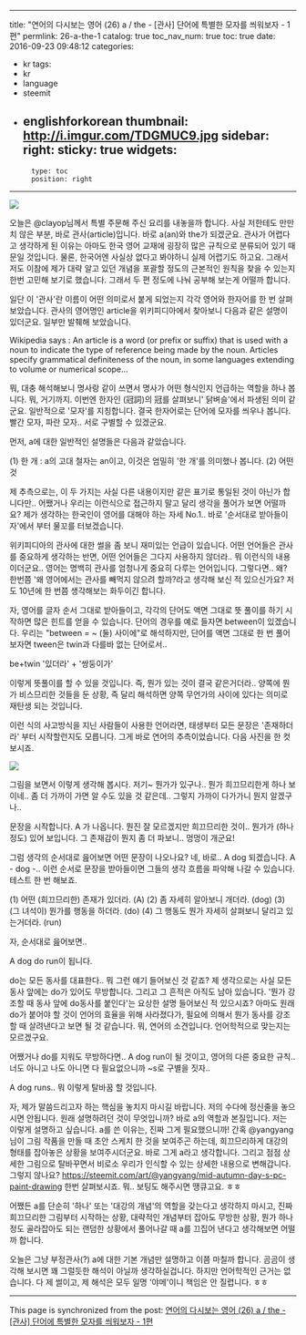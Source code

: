 
---
title: "연어의 다시보는 영어 (26) a / the - [관사] 단어에 특별한 모자를 씌워보자 - 1편"
permlink: 26-a-the-1
catalog: true
toc_nav_num: true
toc: true
date: 2016-09-23 09:48:12
categories:
- kr
tags:
- kr
- language
- steemit
- englishforkorean
thumbnail: http://i.imgur.com/TDGMUC9.jpg
sidebar:
    right:
        sticky: true
widgets:
    -
        type: toc
        position: right
---


![](http://i.imgur.com/TDGMUC9.jpg)

오늘은 @clayop님께서 특별 주문해 주신 요리를 내놓을까 합니다. 사실 저한테도 만만치 않은 부분, 바로 관사(article)입니다. 바로 a(an)와 the가 되겠군요. 관사가 어렵다고 생각하게 된 이유는 아마도 한국 영어 교재에 굉장히 많은 규칙으로 분류되어 있기 때문일 것입니다. 물론, 한국어엔 사실상 없다고 봐야하니 실제 어렵기도 하고요. 그래서 저도 이참에 제가 대략 알고 있던 개념을 포괄할 정도의 근본적인 원칙을 찾을 수 있는지 한번 고민해 보기로 했습니다. 그래서 두 편 정도에 나눠 공부해 보는게 어떨까 합니다.

일단 이 '관사'란 이름이 어떤 의미로서 붙게 되었는지 각각 영어와 한자어를 한 번 살펴보았습니다. 관사의 영어명인 article을 위키피디아에서 찾아보니 다음과 같은 설명이 있더군요. 일부만 발췌해 보았습니다.

Wikipedia says : 
An article is a word (or prefix or suffix) that is used with a noun to indicate the type of reference being made by the noun. Articles specify grammatical definiteness of the noun, in some languages extending to volume or numerical scope...

뭐, 대충 해석해보니 명사랑 같이 쓰면서 명사가 어떤 형식인지 언급하는 역할을 하나 봅니다. 뭐, 거기까지. 이번엔 한자인 (冠詞)의 冠를 살펴보니' 닭벼슬'에서 파생된 의미 같군요. 일반적으로 '모자'를 지칭합니다. 결국 한자어로는 단어에 모자를 씌우나 봅니다. 빨간 모자, 파란 모자.. 서로 구별할 수 있겠군요.

먼저, a에 대한 일반적인 설명들은 다음과 같았습니다.

(1) 한 개 : a의 고대 철자는 an이고, 이것은 엄밀히 '한 개'를 의미했나 봅니다.
(2) 어떤 것

제 추측으로는, 이 두 가지는 사실 다른 내용이지만 같은 표기로 통일된 것이 아닌가 합니다만.. 어쨌거나 우리는 이런식으로 접근하지 말고 달리 생각을 풀어가 보면 어떨까요? 제가 생각하는 한국인이 영어를 대해야 하는 자세 No.1.. 바로 '순서대로 받아들이자'에서 부터 물꼬를 터보겠습니다.

위키피디아의 관사에 대한 썰을 좀 보니 재미있는 언급이 있습니다. 어떤 언어들은 관사를 중요하게 생각하는 반면, 어떤 언어들은 그다지 사용하지 않더라.. 뭐 이런식의 내용이더군요.. 영어는 명백히 관사를 엄청나게 중요히 다루는 언어입니다. 그렇다면.. 왜? 한번쯤 '왜 영어에서는 관사를 빼먹지 않으려 할까?라고 생각해 보신 적 있으신가요? 저도 10년에 한 번쯤 생각해보는 화두이긴 합니다.

자, 영어를 글자 순서 그대로 받아들이고, 각각의 단어도 액면 그대로 뜻 풀이를 하기 시작하면 많은 힌트를 얻을 수 있습니다. 단어의 경우를 예로 들자면 between이 있겠습니다. 우리는 "between = ~ (둘) 사이에"로 해석하지만, 단어를 액면 그대로 한 번 풀어보자면 tween은 twin과 다를바 없는 단어로서..

be+twin
'있더라' + '쌍둥이가'

이렇게 뜻풀이를 할 수 있을 것입니다. 즉, 뭔가 있는 것이 결국 같은거더라.. 양쪽에 뭔가 비스므리한 것들을 둔 상황, 즉 달리 해석하면 양쪽 무언가의 사이에 있다는 의미로 재탄생 되는 것입니다.

이런 식의 사고방식을 지닌 사람들이 사용한 언어라면, 태생부터 모든 문장은 '존재하더라' 부터 시작할런지도 모릅니다. 그게 바로 연어의 추측이었습니다. 다음 사진을 한 컷 보시죠.

![](http://i.imgur.com/EuFPPAc.jpg)

그림을 보면서 이렇게 생각해 봅시다. 저기~ 뭔가가 있구나.. 뭔가 희끄므리한게 하나 보이네.. 좀 더 가까이 가면 알 수도 있을 것 같은데.. 그렇지 가까이 다가가니 뭔지 알겠구나..

문장을 시작합니다.
A 가 나옵니다.
뭔진 잘 모르겠지만 희끄므리한 것이.. 뭔가가 (하나 정도) 있어 보입니다.
그 존재감이 뭔지 좀 더 파보니..
멍멍이 개군요!

그럼 생각의 순서대로 읊어보면 어떤 문장이 나오나요? 네, 바로..
A dog 되겠습니다.
A - dog -.. 이런 순서로 문장을 받아들이면 그들의 생각 흐름을 파악해 나갈 수 있습니다. 테스트 한 번 해보죠.

(1) 어떤 (희끄므리한) 존재가 있더라. (A)
(2) 좀 자세히 알아보니 개더라. (dog)
(3) (그 녀석이) 뭔가를 행동을 하더라. (do)
(4) 그 행동도 뭔가 자세히 살펴보니 달리고 있는거더라. (run)

자, 순서대로 읊어보면..

A dog do run이 됩니다.

do는 모든 동사를 대표한다.. 뭐 그런 얘기 들어보신 것 같죠? 제 생각으로는 사실 모든 동사 앞에는 do가 있어도 무방합니다. 그리고 그 흔적은 아직도 남아 있습니다. '뭔가 강조할 때 동사 앞에 do동사를 붙인다'는 요상한 설명 들어보신 적 있으시죠? 아마도 원래 do가 붙어야 할 것이 언어의 효율을 위해 사라졌다가, 필요에 의해서 뭔가 동사를 강조할 때 살려낸다고 보면 될 것 같습니다. 뭐, 연어의 소견입니다. 언어학적으로 맞는지는 모르겠구요.

어쨌거나 do를 지워도 무방하다면.. A dog run이 될 것이고, 영어의 다른 중요한 규칙.. 너도 아니고 나도 아니면 다 필요없으니까 ~s로 구별을 짓자..

A dog runs.. 뭐 이렇게 탈바꿈 할 것입니다.

자, 제가 말씀드리고자 하는 핵심을 놓치지 마시길 바랍니다. 저의 수다에 정신줄을 놓으시면 안됩니다. 원래 설명하려던 것이 무엇입니까? 바로 a의 역할과 본질입니다. 저는 이렇게 설명하고 싶습니다. a를 쓴 이유는, 진짜 그게 필요했으니까! 간혹 @yangyang님이 그림 작품을 만들 때 초안 스케치 한 것을 보여주곤 하는데, 희끄므리하게 대강의 형태를 잡아놓은 상황을 보여주시더군요. 바로 그게 a라고 생각합니다. 그리고 점점 상세한 그림으로 탈바꾸면서 비로소 우리가 인식할 수 있는 상세한 내용으로 변해갑니다. 그렇지 않나요? https://steemit.com/art/@yangyang/mid-autumn-day-s-pc-paint-drawing 한번 살펴보시죠. 뭐.. 보팅도 해주시면 땡큐고요. ㅎㅎ

어쨌든 a를 단순히 '하나' 또는 '대강의 개념'의 역할을 갖는다고 생각하지 마시고, 진짜 희끄므리한 그림부터 시작하는 상황, 대략적인 개념부터 잡아도 무방한 상황, 뭔가 하나 정도 골라잡아도 되는 랜덤한 상황에서 풀어나갈 때 a를 끄집어 낸다고 생각해보면 어떨까 합니다.

오늘은 그냥 부정관사(?) a에 대한 기본 개념만 설명하고 이쯤 마칠까 합니다. 곰곰이 생각해 보시면 꽤 그럴듯한 해석이 아닐까 생각하실겁니다. 하지만 언어학적인 근거는 없습니다. 다 제 썰이고, 제 해석은 모두 일명 '야메'이니 책임은 안 질렵니다. ㅎㅎ

- - -

This page is synchronized from the post: [연어의 다시보는 영어 (26) a / the - [관사] 단어에 특별한 모자를 씌워보자 - 1편](https://steemit.com/@jack8831/26-a-the-1)
